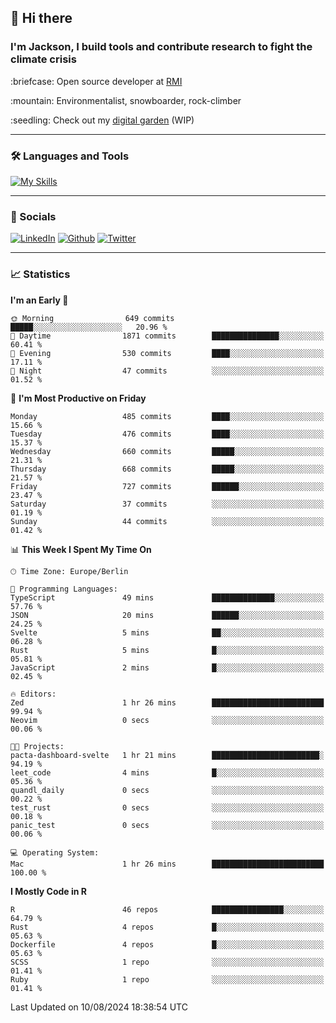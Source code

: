 ## :wave: Hi there
### I'm Jackson, I build tools and contribute research to fight the climate crisis
<p> :briefcase: Open source developer at <a href="https://rmi.org/" alt="RMI">RMI</a></p>
<p> :mountain: Environmentalist, snowboarder, rock-climber</p>
<p> :seedling: Check out my <a href="https://jdhoffa.github.io/" alt="digital garden">digital garden</a> (WIP) </p>

---

### :hammer_and_wrench: Languages and Tools

[![My Skills](https://skillicons.dev/icons?i=r,python,rust,docker,svelte,js,neovim,azure,postgresql,kubernetes,html,css&perline=6&theme=dark)](https://skillicons.dev)

---

### :iphone: Socials

[![LinkedIn](https://skillicons.dev/icons?i=linkedin&theme=dark)](https://www.linkedin.com/in/jackson-hoffart/) 
[![Github](https://skillicons.dev/icons?i=github&theme=dark)](https://github.com/jdhoffa) 
[![Twitter](https://skillicons.dev/icons?i=twitter&theme=dark)](https://twitter.com/jdhoffart) 

---

### :chart_with_upwards_trend: Statistics

 
<!--START_SECTION:waka-->
**I'm an Early 🐤** 

```text
🌞 Morning                649 commits         █████░░░░░░░░░░░░░░░░░░░░   20.96 % 
🌆 Daytime                1871 commits        ███████████████░░░░░░░░░░   60.41 % 
🌃 Evening                530 commits         ████░░░░░░░░░░░░░░░░░░░░░   17.11 % 
🌙 Night                  47 commits          ░░░░░░░░░░░░░░░░░░░░░░░░░   01.52 % 
```
📅 **I'm Most Productive on Friday** 

```text
Monday                   485 commits         ████░░░░░░░░░░░░░░░░░░░░░   15.66 % 
Tuesday                  476 commits         ████░░░░░░░░░░░░░░░░░░░░░   15.37 % 
Wednesday                660 commits         █████░░░░░░░░░░░░░░░░░░░░   21.31 % 
Thursday                 668 commits         █████░░░░░░░░░░░░░░░░░░░░   21.57 % 
Friday                   727 commits         ██████░░░░░░░░░░░░░░░░░░░   23.47 % 
Saturday                 37 commits          ░░░░░░░░░░░░░░░░░░░░░░░░░   01.19 % 
Sunday                   44 commits          ░░░░░░░░░░░░░░░░░░░░░░░░░   01.42 % 
```


📊 **This Week I Spent My Time On** 

```text
🕑︎ Time Zone: Europe/Berlin

💬 Programming Languages: 
TypeScript               49 mins             ██████████████░░░░░░░░░░░   57.76 % 
JSON                     20 mins             ██████░░░░░░░░░░░░░░░░░░░   24.25 % 
Svelte                   5 mins              ██░░░░░░░░░░░░░░░░░░░░░░░   06.28 % 
Rust                     5 mins              █░░░░░░░░░░░░░░░░░░░░░░░░   05.81 % 
JavaScript               2 mins              █░░░░░░░░░░░░░░░░░░░░░░░░   02.45 % 

🔥 Editors: 
Zed                      1 hr 26 mins        █████████████████████████   99.94 % 
Neovim                   0 secs              ░░░░░░░░░░░░░░░░░░░░░░░░░   00.06 % 

🐱‍💻 Projects: 
pacta-dashboard-svelte   1 hr 21 mins        ████████████████████████░   94.19 % 
leet_code                4 mins              █░░░░░░░░░░░░░░░░░░░░░░░░   05.36 % 
quandl_daily             0 secs              ░░░░░░░░░░░░░░░░░░░░░░░░░   00.22 % 
test_rust                0 secs              ░░░░░░░░░░░░░░░░░░░░░░░░░   00.18 % 
panic_test               0 secs              ░░░░░░░░░░░░░░░░░░░░░░░░░   00.06 % 

💻 Operating System: 
Mac                      1 hr 26 mins        █████████████████████████   100.00 % 
```

**I Mostly Code in R** 

```text
R                        46 repos            ████████████████░░░░░░░░░   64.79 % 
Rust                     4 repos             █░░░░░░░░░░░░░░░░░░░░░░░░   05.63 % 
Dockerfile               4 repos             █░░░░░░░░░░░░░░░░░░░░░░░░   05.63 % 
SCSS                     1 repo              ░░░░░░░░░░░░░░░░░░░░░░░░░   01.41 % 
Ruby                     1 repo              ░░░░░░░░░░░░░░░░░░░░░░░░░   01.41 % 
```




 Last Updated on 10/08/2024 18:38:54 UTC
<!--END_SECTION:waka-->
